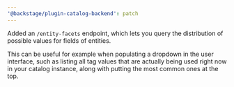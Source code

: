 ```yaml
---
'@backstage/plugin-catalog-backend': patch
---
```


Added an `/entity-facets` endpoint, which lets you query the distribution of
possible values for fields of entities.

This can be useful for example when populating a dropdown in the user interface,
such as listing all tag values that are actually being used right now in your
catalog instance, along with putting the most common ones at the top.
